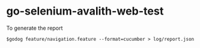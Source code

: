 # go-selenium-avalith-web-test

To generate the report


```
$godog feature/navigation.feature --format=cucumber > log/report.json

```


